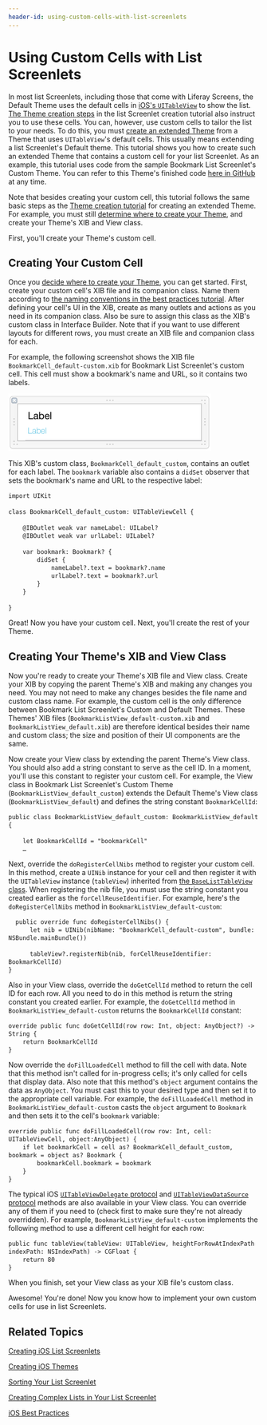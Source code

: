 ```yaml
---
header-id: using-custom-cells-with-list-screenlets
---
```


# Using Custom Cells with List Screenlets

In most list Screenlets, including those that come with Liferay Screens, the 
Default Theme uses the default cells in 
[iOS's `UITableView`](https://developer.apple.com/reference/uikit/uitableview) 
to show the list. 
[The Theme creation steps](/docs/6-2/tutorials/-/knowledge_base/t/creating-ios-themes#creating-the-view) 
in the list Screenlet creation tutorial also instruct you to use these cells. 
You can, however, use custom cells to tailor the list to your needs. To do this, 
you must 
[create an extended Theme](/docs/6-2/tutorials/-/knowledge_base/t/creating-ios-themes)
from a Theme that uses `UITableView`'s default cells. This usually means 
extending a list Screenlet's Default theme. This tutorial shows you how to 
create such an extended Theme that contains a custom cell for your list 
Screenlet. As an example, this tutorial uses code from the sample Bookmark List 
Screenlet's Custom Theme. You can refer to this Theme's finished code 
[here in GitHub](https://github.com/liferay/liferay-screens/tree/master/ios/Samples/Bookmark/BookmarkListScreenlet/Themes/TableView) 
at any time. 

Note that besides creating your custom cell, this tutorial follows the same 
basic steps as the 
[Theme creation tutorial](/docs/6-2/tutorials/-/knowledge_base/t/creating-ios-themes) 
for creating an extended Theme. For example, you must still 
[determine where to create your Theme](/docs/6-2/tutorials/-/knowledge_base/t/creating-ios-themes#determining-your-themes-location), 
and create your Theme's XIB and View class. 

First, you'll create your Theme's custom cell. 

## Creating Your Custom Cell

Once you 
[decide where to create your Theme](/docs/6-2/tutorials/-/knowledge_base/t/creating-ios-themes#determining-your-themes-location), 
you can get started. First, create your custom cell's XIB file and its companion 
class. Name them according to 
[the naming conventions in the best practices tutorial](/docs/6-2/tutorials/-/knowledge_base/t/ios-best-practices#naming-conventions). 
After defining your cell's UI in the XIB, create as many outlets and actions as 
you need in its companion class. Also be sure to assign this class as the XIB's 
custom class in Interface Builder. Note that if you want to use different 
layouts for different rows, you must create an XIB file and companion class for 
each. 

For example, the following screenshot shows the XIB file 
`BookmarkCell_default-custom.xib` for Bookmark List Screenlet's custom cell. 
This cell must show a bookmark's name and URL, so it contains two labels. 

![Figure 1: The XIB file for Bookmark List Screenlet's custom cell.](../../images/screens-ios-xcode-custom-cell.png)

This XIB's custom class, `BookmarkCell_default_custom`, contains an outlet for 
each label. The `bookmark` variable also contains a `didSet` observer that sets 
the bookmark's name and URL to the respective label: 

    import UIKit

    class BookmarkCell_default_custom: UITableViewCell {

        @IBOutlet weak var nameLabel: UILabel?
        @IBOutlet weak var urlLabel: UILabel?

        var bookmark: Bookmark? {
            didSet {
                nameLabel?.text = bookmark?.name
                urlLabel?.text = bookmark?.url
            }
        }

    }

Great! Now you have your custom cell. Next, you'll create the rest of your 
Theme. 

## Creating Your Theme's XIB and View Class

Now you're ready to create your Theme's XIB file and View class. Create your XIB 
by copying the parent Theme's XIB and making any changes you need. You may not 
need to make any changes besides the file name and custom class name. For 
example, the custom cell is the only difference between Bookmark List 
Screenlet's Custom and Default Themes. These Themes' XIB files 
(`BookmarkListView_default-custom.xib` and `BookmarkListView_default.xib`) are 
therefore identical besides their name and custom class; the size and position 
of their UI components are the same. 

Now create your View class by extending the parent Theme's View class. You 
should also add a string constant to serve as the cell ID. In a moment, you'll 
use this constant to register your custom cell. For example, the View class in 
Bookmark List Screenlet's Custom Theme (`BookmarkListView_default_custom`) 
extends the Default Theme's View class (`BookmarkListView_default`) and defines 
the string constant `BookmarkCellId`: 

    public class BookmarkListView_default_custom: BookmarkListView_default {

        let BookmarkCellId = "bookmarkCell"
        …

Next, override the `doRegisterCellNibs` method to register your custom cell. In 
this method, create a `UINib` instance for your cell and then register it with 
the `UITableView` instance (`tableView`) inherited from 
[the `BaseListTableView` class](https://github.com/liferay/liferay-screens/blob/master/ios/Framework/Core/Base/BaseListScreenlet/TableView/BaseListTableView.swift). 
When registering the nib file, you must use the string constant you created 
earlier as the `forCellReuseIdentifier`. For example, here's the 
`doRegisterCellNibs` method in `BookmarkListView_default-custom`: 

      public override func doRegisterCellNibs() {
          let nib = UINib(nibName: "BookmarkCell_default-custom", bundle: NSBundle.mainBundle())

          tableView?.registerNib(nib, forCellReuseIdentifier: BookmarkCellId)
    }

Also in your View class, override the `doGetCellId` method to return the cell ID 
for each row. All you need to do in this method is return the string constant 
you created earlier. For example, the `doGetCellId` method in 
`BookmarkListView_default-custom` returns the `BookmarkCellId` constant: 

    override public func doGetCellId(row row: Int, object: AnyObject?) -> String {
        return BookmarkCellId
    }

Now override the `doFillLoadedCell` method to fill the cell with data. Note that 
this method isn't called for in-progress cells; it's only called for cells that 
display data. Also note that this method's `object` argument contains the data 
as `AnyObject`. You must cast this to your desired type and then set it to the 
appropriate cell variable. For example, the `doFillLoadedCell` method in 
`BookmarkListView_default-custom` casts the `object` argument to `Bookmark` and 
then sets it to the cell's `bookmark` variable: 

    override public func doFillLoadedCell(row row: Int, cell: UITableViewCell, object:AnyObject) {
        if let bookmarkCell = cell as? BookmarkCell_default_custom, bookmark = object as? Bookmark {
            bookmarkCell.bookmark = bookmark
        }
    }

The typical iOS 
[`UITableViewDelegate` protocol](https://developer.apple.com/library/ios/documentation/UIKit/Reference/UITableViewDelegate_Protocol/) 
and 
[`UITableViewDataSource` protocol](https://developer.apple.com/library/ios/documentation/UIKit/Reference/UITableViewDataSource_Protocol/) 
methods are also available in your View class. You can override any of them if 
you need to (check first to make sure they're not already overridden). For 
example, `BookmarkListView_default-custom` implements the following method to 
use a different cell height for each row: 

    public func tableView(tableView: UITableView, heightForRowAtIndexPath indexPath: NSIndexPath) -> CGFloat {
        return 80
    }

When you finish, set your View class as your XIB file's custom class. 

Awesome! You're done! Now you know how to implement your own custom cells for 
use in list Screenlets. 

## Related Topics

[Creating iOS List Screenlets](/docs/6-2/tutorials/-/knowledge_base/t/creating-ios-list-screenlets)

[Creating iOS Themes](/docs/6-2/tutorials/-/knowledge_base/t/creating-ios-themes)

[Sorting Your List Screenlet](/docs/6-2/tutorials/-/knowledge_base/t/sorting-your-list-screenlet)

[Creating Complex Lists in Your List Screenlet](/docs/6-2/tutorials/-/knowledge_base/t/creating-complex-lists-in-your-list-screenlet)

[iOS Best Practices](/docs/6-2/tutorials/-/knowledge_base/t/ios-best-practices)
